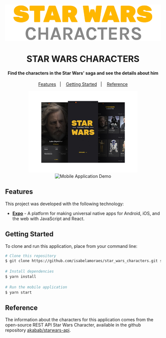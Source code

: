<h1 align="center">
  <br>
    <img src="https://github.com/isabelamoraes/star_wars_characters/blob/main/demo/logo.jpg?raw=true" alt="Star Wars Characters">
  <br>
  <br>
  STAR WARS CHARACTERS
</h1>

<h4 align="center">
  Find the characters in the Star Wars' saga and see the details about him
</h4>

<p align="center">
  <a href="#features">Features</a>&nbsp;&nbsp;&nbsp;|&nbsp;&nbsp;&nbsp;
  <a href="#getting-started">Getting Started</a>&nbsp;&nbsp;&nbsp;|&nbsp;&nbsp;&nbsp;
  <a href="#reference">Reference</a>
</p>

<p align="center">
  <img alt="Screens Demo" src="https://raw.githubusercontent.com/isabelamoraes/star_wars_characters/main/demo/star_wars_characters_web.jpg" width="70%">
  <img alt="Mobile Application Demo" src="https://github.com/isabelamoraes/star_wars_characters/blob/main/demo/star_wars_characters.gif?raw=true" width="23%">
</p>

## Features

This project was developed with the following technology:

-  **[Expo](https://expo.io/)** - A platform for making universal native apps for Android, iOS, and the web with JavaScript and React.

## Getting Started

To clone and run this application, place from your command line:

```bash
# Clone this repository
$ git clone https://github.com/isabelamoraes/star_wars_characters.git star_wars_characters

# Install dependencies
$ yarn install

# Run the mobile application
$ yarn start

```

## Reference

The information about the characters for this application comes from the open-source REST API Star Wars Character, available in the github repository [akabab/starwars-api](https://github.com/akabab/starwars-api).
